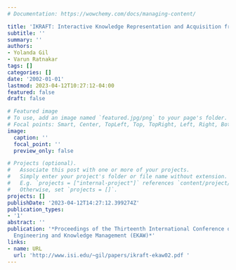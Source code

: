 ```yaml
---
# Documentation: https://wowchemy.com/docs/managing-content/

title: 'IKRAFT: Interactive Knowledge Representation and Acquisition from Text'
subtitle: ''
summary: ''
authors:
- Yolanda Gil
- Varun Ratnakar
tags: []
categories: []
date: '2002-01-01'
lastmod: 2023-04-12T10:27:12-04:00
featured: false
draft: false

# Featured image
# To use, add an image named `featured.jpg/png` to your page's folder.
# Focal points: Smart, Center, TopLeft, Top, TopRight, Left, Right, BottomLeft, Bottom, BottomRight.
image:
  caption: ''
  focal_point: ''
  preview_only: false

# Projects (optional).
#   Associate this post with one or more of your projects.
#   Simply enter your project's folder or file name without extension.
#   E.g. `projects = ["internal-project"]` references `content/project/deep-learning/index.md`.
#   Otherwise, set `projects = []`.
projects: []
publishDate: '2023-04-12T14:27:12.399274Z'
publication_types:
- '1'
abstract: ''
publication: '*Proceedings of the Thirteenth International Conference on Knowledge
  Engineering and Knowledge Management (EKAW)*'
links:
- name: URL
  url: 'http://www.isi.edu/~gil/papers/ikraft-ekaw02.pdf '
---
```

